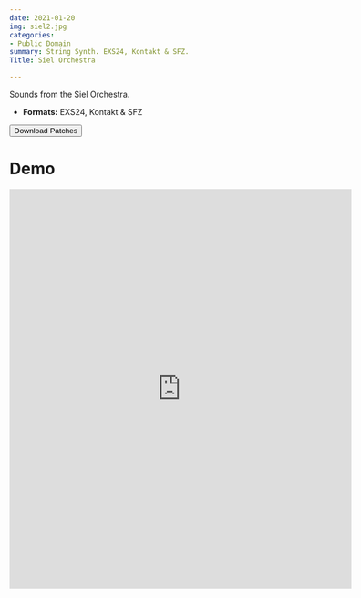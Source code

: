 ```yaml
---
date: 2021-01-20
img: siel2.jpg
categories:
- Public Domain
summary: String Synth. EXS24, Kontakt & SFZ.
Title: Siel Orchestra

---
```

Sounds from the Siel Orchestra.

-   **Formats:** EXS24, Kontakt & SFZ



<div class="buttons"> <form method="get" action="https://github.com/publicsamples/Siel-Orchestra"> <button>Download Patches</button></a></div>

# Demo

<iframe width="600" height="700" src="https://www.modularsamples.com/Demos/demos/misc2.html" frameborder="0" allow="accelerometer; autoplay; clipboard-write; encrypted-media; gyroscope; picture-in-picture" allowfullscreen></iframe>